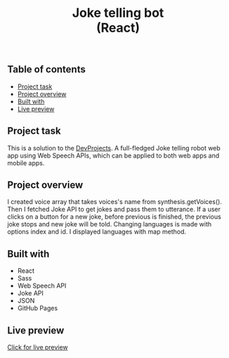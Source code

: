<h1 align="center">
  Joke telling bot <br/> 
  (React)
</h1>
<br>

## Table of contents

- [Project task](#project-task)
- [Project overview](#project-overview)
- [Built with](#built-with)
- [Live preview](#live-preview)

## Project task

This is a solution to the [DevProjects](https://www.codementor.io/projects/web/joke-telling-bot-web-app-cjd2eyrfak). A full-fledged Joke telling robot web app using Web Speech APIs, which can be applied to both web apps and mobile apps.

## Project overview

I created voice array that takes voices's name from synthesis.getVoices(). Then I fetched Joke API to get jokes and pass them to utterance. If a user clicks on a button for a new joke, before previous is finished, the previous joke stops and new joke will be told. Changing languages is made with options index and id. I displayed languages with map method.

## Built with

- React
- Sass
- Web Speech API
- Joke API
- JSON
- GitHub Pages

## Live preview

[Click for live preview]( https://jeko10.github.io/Joke-telling-bot/)

